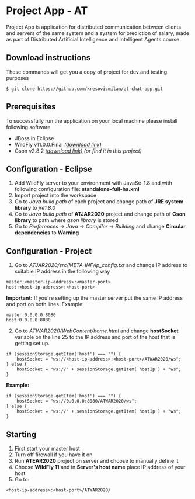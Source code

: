 # Project App - AT

Project App is application for distributed communication between clients and servers of the same system and a system for prediction of salary, made as part of Distributed Artificial Intelligence and Intelligent Agents course.

## Download instructions

These commands will get you a copy of project for dev and testing purposes
```
$ git clone https://github.com/kresovicmilan/at-chat-app.git
```

## Prerequisites

To successfully run the application on your local machine please install following software

* JBoss in Eclipse
* WildFly v11.0.0.Final [*(download link)*](https://wildfly.org/downloads/)
* Gson v2.8.2 [*(download link)*](https://repo1.maven.org/maven2/com/google/code/gson/gson/2.8.2/) *(or find it in this project)*

## Configuration - Eclipse

  1. Add WildFly server to your environment with JavaSe-1.8 and with following configuration file: **standalone-full-ha.xml**
  2. Import project into the workspace
  3. Go to *Java build path* of each project and change path of **JRE system library** to *jre1.8.0*
  4. Go to *Java build path* of **ATJAR2020** project and change path of **Gson library** to path where *gson library* is stored
  5. Go to *Preferences -> Java -> Compiler -> Building* and change **Circular dependencies** to **Warning**

## Configuration - Project
  1. Go to *ATJAR2020/src/META-INF/ip_config.txt* and change IP address to suitable IP address in the following way

```
master:<master-ip-address>:<master-port>
host:<host-ip-address>:<host-port>
```

  **Important:** If you're setting up the master server put the same IP address and port on both lines. Example:

```
master:0.0.0.0:8080
host:0.0.0.0:8080
```

  2. Go to *ATWAR2020/WebContent/home.html* and change **hostSocket** variable on the line 25 to the IP address and port of the host that is getting set up.

```
if (sessionStorage.getItem('host') === "") {
	hostSocket = "ws://<host-ip-address>:<host-port>/ATWAR2020/ws";
} else {
	hostSocket = "ws://" + sessionStorage.getItem('hostIp') + "ws";
}
```

  **Example:**

```
if (sessionStorage.getItem('host') === "") {
	hostSocket = "ws://0.0.0.0:8080/ATWAR2020/ws";
} else {
	hostSocket = "ws://" + sessionStorage.getItem('hostIp') + "ws";
}
```

## Starting
  
  1. First start your master host
  2. Turn off firewall if you have it on
  3. Run **ATEAR2020** project on server and choose to manually define it
  4. Choose **WildFly 11** and in **Server's host name** place IP address of your host
  5. Go to:
  ```
  <host-ip-address>:<host-port>/ATWAR2020/
  ```
